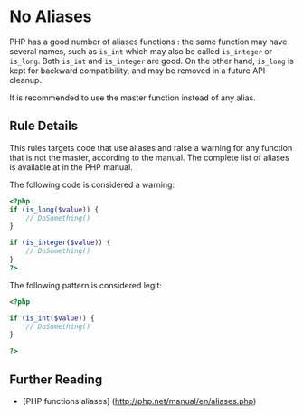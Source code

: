 <!-- PHP Manual -->
# No Aliases

PHP has a good number of aliases functions : the same function may have several names, such as `is_int` which may also be called `is_integer` or `is_long`. Both 
`is_int` and `is_integer` are good. On the other hand, `is_long` is kept for backward compatibility, and may be removed in a future API cleanup. 

It is recommended to use the master function instead of any alias.


## Rule Details

This rules targets code that use aliases and raise a warning for any function that is not the master, according to the manual. The complete list of aliases is available at in the PHP manual.

The following code is considered a warning:

```php
<?php
if (is_long($value)) { 
	// DoSomething()
}

if (is_integer($value)) { 
	// DoSomething()
}
?>
```


The following pattern is considered legit:

```php
<?php

if (is_int($value)) { 
	// DoSomething()
}

?>
```



## Further Reading 

* [PHP functions aliases] (http://php.net/manual/en/aliases.php)

